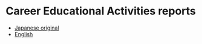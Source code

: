 # Career Educational Activities reports
- [Japanese original](/reports-jp/)
- [English](/reports-en/)
